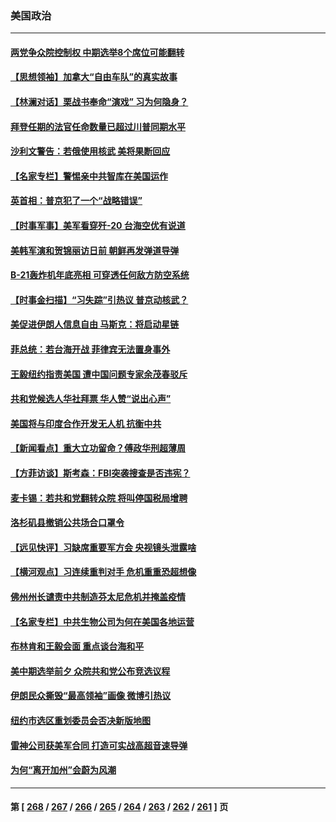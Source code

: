 ### 美国政治
---
#### [两党争众院控制权 中期选举8个席位可能翻转](../../pages/ncid1078159/n13832557.md) 
#### [【思想领袖】加拿大“自由车队”的真实故事](../../pages/ncid1078159/n13816427.md) 
#### [【林澜对话】栗战书奉命“演戏” 习为何隐身？](../../pages/ncid1078159/n13832484.md) 
#### [拜登任期的法官任命数量已超过川普同期水平](../../pages/ncid1078159/n13832506.md) 
#### [沙利文警告：若俄使用核武 美将果断回应](../../pages/ncid1078159/n13832473.md) 
#### [【名家专栏】警惕亲中共智库在美国运作](../../pages/ncid1078159/n13832414.md) 
#### [英首相：普京犯了一个“战略错误”](../../pages/ncid1078159/n13832466.md) 
#### [【时事军事】美军看穿歼-20 台海空优有说道](../../pages/ncid1078159/n13832230.md) 
#### [美韩军演和贺锦丽访日前 朝鲜再发弹道导弹](../../pages/ncid1078159/n13832388.md) 
#### [B-21轰炸机年底亮相 可穿透任何敌方防空系统](../../pages/ncid1078159/n13830029.md) 
#### [【时事金扫描】“习失踪”引热议 普京动核武？](../../pages/ncid1078159/n13832116.md) 
#### [美促进伊朗人信息自由 马斯克：将启动星链](../../pages/ncid1078159/n13832084.md) 
#### [菲总统：若台海开战 菲律宾无法置身事外](../../pages/ncid1078159/n13832077.md) 
#### [王毅纽约指责美国 遭中国问题专家余茂春驳斥](../../pages/ncid1078159/n13831846.md) 
#### [共和党候选人华社拜票 华人赞“说出心声”](../../pages/ncid1078159/n13831735.md) 
#### [美国将与印度合作开发无人机 抗衡中共](../../pages/ncid1078159/n13831718.md) 
#### [【新闻看点】重大立功留命？傅政华刑超薄周](../../pages/ncid1078159/n13831596.md) 
#### [【方菲访谈】斯考森：FBI突袭搜查是否违宪？](../../pages/ncid1078159/n13831605.md) 
#### [麦卡锡：若共和党翻转众院 将叫停国税局增聘](../../pages/ncid1078159/n13831646.md) 
#### [洛杉矶县撤销公共场合口罩令](../../pages/ncid1078159/n13831649.md) 
#### [【远见快评】习缺席重要军方会 央视镜头泄露啥](../../pages/ncid1078159/n13831601.md) 
#### [【横河观点】习连续重判对手 危机重重恐超想像](../../pages/ncid1078159/n13831586.md) 
#### [佛州州长谴责中共制造芬太尼危机并掩盖疫情](../../pages/ncid1078159/n13831491.md) 
#### [【名家专栏】中共生物公司为何在美国各地运营](../../pages/ncid1078159/n13831288.md) 
#### [布林肯和王毅会面 重点谈台海和平](../../pages/ncid1078159/n13831438.md) 
#### [美中期选举前夕 众院共和党公布竞选议程](../../pages/ncid1078159/n13831469.md) 
#### [伊朗民众撕毁“最高领袖”画像 微博引热议](../../pages/ncid1078159/n13831443.md) 
#### [纽约市选区重划委员会否决新版地图](../../pages/ncid1078159/n13831030.md) 
#### [雷神公司获美军合同 打造可实战高超音速导弹](../../pages/ncid1078159/n13830998.md) 
#### [为何“离开加州”会蔚为风潮](../../pages/ncid1078159/n13830899.md) 

---
#### 第 [ [268](./268.md) / [267](./267.md) / [266](./266.md) / [265](./265.md) / [264](./264.md) / [263](./263.md) / [262](./262.md) / [261](./261.md) ] 页
